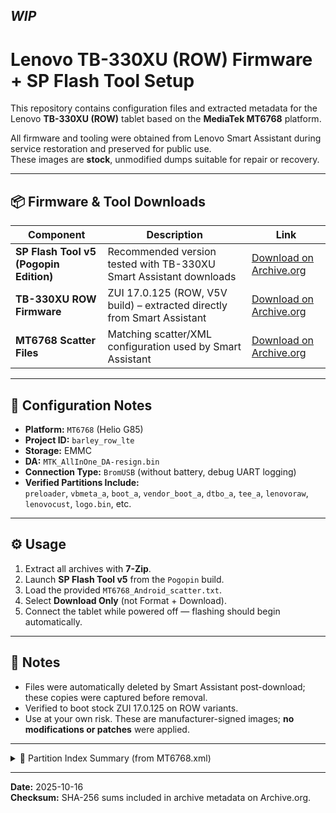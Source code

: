 **_WIP_**
---

# Lenovo TB-330XU (ROW) Firmware + SP Flash Tool Setup

This repository contains configuration files and extracted metadata for the Lenovo **TB-330XU (ROW)** tablet based on the **MediaTek MT6768** platform.

All firmware and tooling were obtained from Lenovo Smart Assistant during service restoration and preserved for public use.  
These images are **stock**, unmodified dumps suitable for repair or recovery.

---

## 📦 Firmware & Tool Downloads

| Component | Description | Link |
|------------|--------------|------|
| **SP Flash Tool v5 (Pogopin Edition)** | Recommended version tested with TB-330XU Smart Assistant downloads | [Download on Archive.org](https://archive.org/details/sp-flash-tool-v-5-tb-330-pogopin.-7z) |
| **TB-330XU ROW Firmware** | ZUI 17.0.125 (ROW, V5V build) – extracted directly from Smart Assistant | [Download on Archive.org](https://archive.org/details/tb-330-xu-row-open-user-v-5-v-zui-17.0.125-st-250613) |
| **MT6768 Scatter Files** | Matching scatter/XML configuration used by Smart Assistant | [Download on Archive.org](https://archive.org/details/mt-6768-android-scatter) |

---

## 🧩 Configuration Notes

- **Platform:** `MT6768` (Helio G85)
- **Project ID:** `barley_row_lte`
- **Storage:** EMMC
- **DA:** `MTK_AllInOne_DA-resign.bin`
- **Connection Type:** `BromUSB` (without battery, debug UART logging)
- **Verified Partitions Include:**  
  `preloader`, `vbmeta_a`, `boot_a`, `vendor_boot_a`, `dtbo_a`, `tee_a`, `lenovoraw`, `lenovocust`, `logo.bin`, etc.  

---

## ⚙️ Usage

1. Extract all archives with **7-Zip**.  
2. Launch **SP Flash Tool v5** from the `Pogopin` build.  
3. Load the provided `MT6768_Android_scatter.txt`.  
4. Select **Download Only** (not Format + Download).  
5. Connect the tablet while powered off — flashing should begin automatically.  

---

## 🧾 Notes

- Files were automatically deleted by Smart Assistant post-download; these copies were captured before removal.  
- Verified to boot stock ZUI 17.0.125 on ROW variants.  
- Use at your own risk. These are manufacturer-signed images; **no modifications or patches** were applied.

---

<details>
<summary>📄 Partition Index Summary (from MT6768.xml)</summary>

| # | Partition | Type | Offset | Size | Description |
|---|------------|------|---------|-------|-------------|
| 1 | `preloader` | raw | 0x00000000 | 0x0080000 | Boot preloader |
| 2 | `pgpt` | raw | 0x0080000 | 0x0008000 | GPT primary |
| 3 | `vbmeta_a` | raw | 0x00B0000 | 0x0080000 | Verified Boot metadata |
| 4 | `boot_a` | raw | 0x0130000 | 0x2000000 | Boot image |
| 5 | `vendor_boot_a` | raw | 0x2130000 | 0x4000000 | Vendor boot image |
| 6 | `dtbo_a` | raw | 0x6130000 | 0x0800000 | Device tree overlay |
| 7 | `tee_a` | raw | 0x6930000 | 0x0600000 | Trusted execution environment |
| 8 | `logo` | raw | 0x6F30000 | 0x0800000 | Boot logo |
| 9 | `super` | raw | 0x7730000 | 0x2C0000000 | System/Vendor/Super partition |
| 10 | `userdata` | f2fs | 0x2C7730000 | 0x19BC4F8000 | User data |

*(Offsets and sizes confirmed from MT6768.xml extracted from Lenovo Smart Assistant.)*:contentReference[oaicite:0]{index=0}

</details>

---
 
**Date:** 2025-10-16  
**Checksum:** SHA-256 sums included in archive metadata on Archive.org.
